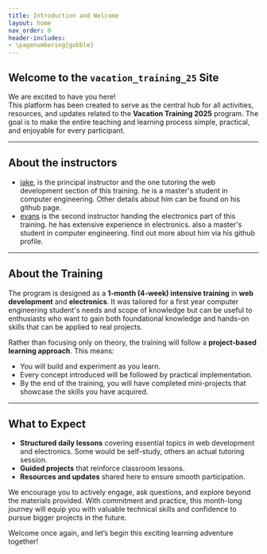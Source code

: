 ```yaml
---
title: Introduction and Welcome
layout: home
nav_order: 0
header-includes:
- \pagenumbering{gobble}
---
```


## Welcome to the `vacation_training_25` Site

We are excited to have you here!  
This platform has been created to serve as the central hub for all activities, resources, and updates related to the **Vacation Training 2025** program. The goal is to make the entire teaching and learning process simple, practical, and enjoyable for every participant.

---

## About the instructors
- [jake](https://github.com/jake0011), is the principal instructor and the one tutoring the web development section of this training. he is a master's student in computer engineering. Other details about him can be found on his github page.
- [evans](https://github.com/E-quality1) is the second instructor handing the electronics part of this training. he has extensive experience in electronics. also a master's student in computer engineering. find out more about him via his github profile.

---

## About the Training
The program is designed as a **1-month (4-week) intensive training** in **web development** and **electronics**. It was tailored for a first year computer engineering student's needs and scope of knowledge but can be useful to enthusiasts who want to gain both foundational knowledge and hands-on skills that can be applied to real projects.

Rather than focusing only on theory, the training will follow a **project-based learning approach**. This means:
- You will build and experiment as you learn.
- Every concept introduced will be followed by practical implementation.
- By the end of the training, you will have completed mini-projects that showcase the skills you have acquired.

---

## What to Expect
- **Structured daily lessons** covering essential topics in web development and electronics. Some would be self-study, others an actual tutoring session.
- **Guided projects** that reinforce classroom lessons.
- **Resources and updates** shared here to ensure smooth participation.

We encourage you to actively engage, ask questions, and explore beyond the materials provided. With commitment and practice, this month-long journey will equip you with valuable technical skills and confidence to pursue bigger projects in the future.

Welcome once again, and let’s begin this exciting learning adventure together!
